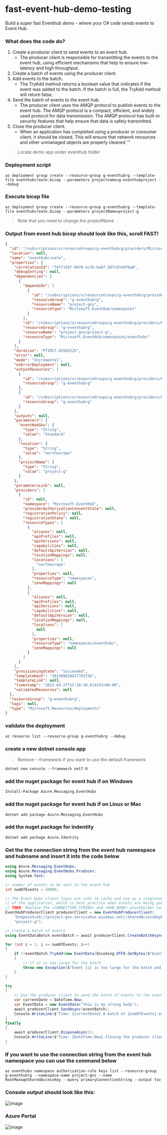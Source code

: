# fast-event-hub-demo-testing
Build a super fast Eventhub demo - where your C# code sends events to Event Hub. 

### What does the code do?

1. Create a producer client to send events to an event hub.
    - The producer client is responsible for transmitting the events to the event hub, using efficient mechanisms that help to ensure
    low-latency and high throughput.
2. Create a batch of events using the producer client.
3. Add events to the batch.
    - The TryAdd method returns a boolean value that indicates if the event was added to the batch. If the batch is full, the TryAdd
    method will return false.
4. Send the batch of events to the event hub.
    - The producer client uses the AMQP protocol to publish events to the event hub. The AMQP protocol is a compact, efficient, and
    widely used protocol for data transmission. The AMQP protocol has built-in security features that help ensure that data is
    safely transmitted.
5. Close the producer client.
    - When an application has completed using a producer or consumer client, it should be closed. This will ensure that network
    resources and other unmanaged objects are properly cleaned 
 '''
 > Locate demo app under eventhub folder
 
 
 ### Deployment script
```console
az deployment group create --resource-group g-eventhubrg --template-file eventhubcreate.bicep --parameters projectname=g-eventhubproject --debug
```

### Execute bicep file
```console
az deployment group create --resource-group g-eventhubrg --template-file eventhubcreate.bicep --parameters projectName=project-g   
```
> Note that you need to change the projectName

### Output from event hub bicep should look like this, scroll FAST!
```json
{
  "id": "/subscriptions/x/resourceGroups/g-eventhubrg/providers/Microsoft.Resources/deployments/eventhubcreate",
  "location": null,
  "name": "eventhubcreate",
  "properties": {
    "correlationId": "f477156f-8970-4c7b-ba8f-50fc87e9f0a8",
    "debugSetting": null,
    "dependencies": [
      {
        "dependsOn": [
          {
            "id": "/subscriptions/x/resourceGroups/g-eventhubrg/providers/Microsoft.EventHub/namespaces/project-gns",
            "resourceGroup": "g-eventhubrg",
            "resourceName": "project-gns",
            "resourceType": "Microsoft.EventHub/namespaces"
          }
        ],
        "id": "/subscriptions/x/resourceGroups/g-eventhubrg/providers/Microsoft.EventHub/namespaces/project-gns/eventhubs/project-g",
        "resourceGroup": "g-eventhubrg",
        "resourceName": "project-gns/project-g",
        "resourceType": "Microsoft.EventHub/namespaces/eventhubs"
      }
    ],
    "duration": "PT1M17.8158322S",
    "error": null,
    "mode": "Incremental",
    "onErrorDeployment": null,
    "outputResources": [
      {
        "id": "/subscriptions/x/resourceGroups/g-eventhubrg/providers/Microsoft.EventHub/namespaces/project-gns",
        "resourceGroup": "g-eventhubrg"
      },
      {
        "id": "/subscriptions/x/resourceGroups/g-eventhubrg/providers/Microsoft.EventHub/namespaces/project-gns/eventhubs/project-g",
        "resourceGroup": "g-eventhubrg"
      }
    ],
    "outputs": null,
    "parameters": {
      "eventHubSku": {
        "type": "String",
        "value": "Standard"
      },
      "location": {
        "type": "String",
        "value": "northeurope"
      },
      "projectName": {
        "type": "String",
        "value": "project-g"
      }
    },
    "parametersLink": null,
    "providers": [
      {
        "id": null,
        "namespace": "Microsoft.EventHub",
        "providerAuthorizationConsentState": null,
        "registrationPolicy": null,
        "registrationState": null,
        "resourceTypes": [
          {
            "aliases": null,
            "apiProfiles": null,
            "apiVersions": null,
            "capabilities": null,
            "defaultApiVersion": null,
            "locationMappings": null,
            "locations": [
              "northeurope"
            ],
            "properties": null,
            "resourceType": "namespaces",
            "zoneMappings": null
          },
          {
            "aliases": null,
            "apiProfiles": null,
            "apiVersions": null,
            "capabilities": null,
            "defaultApiVersion": null,
            "locationMappings": null,
            "locations": [
              null
            ],
            "properties": null,
            "resourceType": "namespaces/eventhubs",
            "zoneMappings": null
          }
        ]
      }
    ],
    "provisioningState": "Succeeded",
    "templateHash": "391399028417703756",
    "templateLink": null,
    "timestamp": "2023-03-27T12:10:39.614243+00:00",
    "validatedResources": null
  },
  "resourceGroup": "g-eventhubrg",
  "tags": null,
  "type": "Microsoft.Resources/deployments"
}
```

### validate the deployment 
```
az resource list --resource-group g-eventhubrg --debug
```

### create a new dotnet console app 
> Remove --framework if you want to use the default framework
```
dotnet new console --framework net7.0
```

### add the nuget package for event hub if on Windows
```
Install-Package Azure.Messaging.EventHubs
```

### add the nuget package for event hub if on Linux or Mac
```
dotnet add package Azure.Messaging.EventHubs
```

### add the nuget package for indentity
```
dotnet add package Azure.Identity
```

### Get the the connection string from the event hub namespace and hubname and insert it into the code below
```c#
using Azure.Messaging.EventHubs;
using Azure.Messaging.EventHubs.Producer;
using System.Text;

// number of events to be sent to the event hub
int numOfEvents = 50000;

// The Event Hubs client types are safe to cache and use as a singleton for the lifetime
// of the application, which is best practice when events are being published or read regularly.
// TODO: Replace the <CONNECTION_STRING> and <HUB_NAME> placeholder values
EventHubProducerClient producerClient = new EventHubProducerClient(
    "Endpoint=sb://project-gns.servicebus.windows.net/;SharedAccessKeyName=RootManageSharedAccessKey;SharedAccessKey=H0g1dB6Fbz01UCWgNfKVu09WvAqbi+Raq+AEhAGWiZ0=",
    "project-g");

// Create a batch of events 
using EventDataBatch eventBatch = await producerClient.CreateBatchAsync();

for (int i = 1; i <= numOfEvents; i++)
{
    if (!eventBatch.TryAdd(new EventData(Encoding.UTF8.GetBytes($"Event{i}"))))
    {
        // if it is too large for the batch
        throw new Exception($"Event {i} is too large for the batch and cannot be sent.");
    }
}

try
{
    // Use the producer client to send the batch of events to the event hub
    var currentDate = DateTime.Now;
    var EventData = new EventData("this is my strong body");
    await producerClient.SendAsync(eventBatch);
    Console.WriteLine($"Time: {currentDate} A batch of {numOfEvents} events has been published.");
}
finally
{
    await producerClient.DisposeAsync();
    Console.WriteLine($"Time: {DateTime.Now} Closing the producer client and cleaning up.");
}
```

### If you want to use the connection string from the event hub namespace you can use the command below
```console
az eventhubs namespace authorization-rule keys list --resource-group g-eventhubrg --namespace-name project-gns --name RootManageSharedAccessKey --query primaryConnectionString --output tsv
```
### Console output should look like this: 

![image](https://user-images.githubusercontent.com/22896482/228251995-9b690d6c-1368-4bf7-9b0c-2b04dafe4566.png)

### Azure Portal

![image](https://user-images.githubusercontent.com/22896482/228252365-f97d8632-0d21-48d6-b5d7-38af0d1edf29.png)


